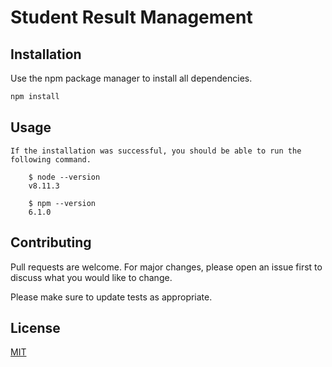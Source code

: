 # Student Result Management

## Installation

Use the npm package manager to install all dependencies.

```bash
npm install
```

## Usage

```
If the installation was successful, you should be able to run the following command.

    $ node --version
    v8.11.3

    $ npm --version
    6.1.0
```

## Contributing
Pull requests are welcome. For major changes, please open an issue first to discuss what you would like to change.

Please make sure to update tests as appropriate.

## License
[MIT](https://choosealicense.com/licenses/mit/)
